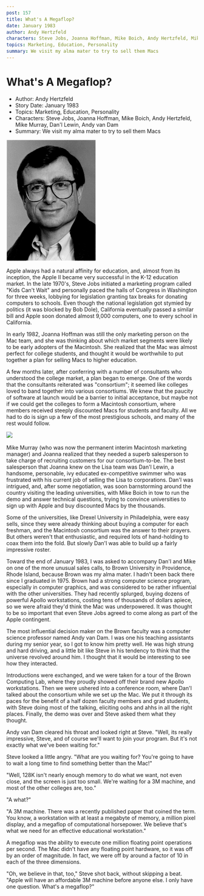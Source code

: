 ```yaml
---
post: 157
title: What's A Megaflop?
date: January 1983
author: Andy Hertzfeld
characters: Steve Jobs, Joanna Hoffman, Mike Boich, Andy Hertzfeld, Mike Murray, Dan'l Lewin, Andy van Dam
topics: Marketing, Education, Personality
summary: We visit my alma mater to try to sell them Macs
---
```


# What's A Megaflop?
* Author: Andy Hertzfeld
* Story Date: January 1983
* Topics: Marketing, Education, Personality
* Characters: Steve Jobs, Joanna Hoffman, Mike Boich, Andy Hertzfeld, Mike Murray, Dan'l Lewin, Andy van Dam
* Summary: We visit my alma mater to try to sell them Macs

![Andy van Dam](images/Macintosh/vandam.gif) 

    
Apple always had a natural affinity for education, and, almost from its inception, the Apple II became very successful in the K-12 education market.  In the late 1970's, Steve Jobs initiated a marketing program called "Kids Can't Wait" and personally paced the halls of Congress in Washington for three weeks, lobbying for legislation granting tax breaks for donating computers to schools.  Even though the national legislation got stymied by politics (it was blocked by Bob Dole), California eventually passed a similar bill and Apple soon donated almost 9,000 computers, one to every school in California.


In early 1982, Joanna Hoffman was still the only marketing person on the Mac team, and she was thinking about which market segments were likely to be early adopters of the Macintosh.  She realized that the Mac was almost perfect for college students,  and thought it would be worthwhile to put together a plan for selling Macs to higher education.

A few months later, after conferring with a number of consultants who understood the college market, a plan began to emerge.  One of the words that the consultants reiterated was "consortium"; it seemed like colleges loved to band together into various consortiums.  We knew that the paucity of software at launch would be a barrier to initial acceptance, but maybe not if we could get the colleges to form a Macintosh consortium, where members received steeply discounted Macs for students and faculty.  All we had to do is sign up a few of the most prestigious schools, and many of the rest would follow.

![](images/Macintosh/bicycle_t.gif)

 Mike Murray (who was now the permanent interim Macintosh marketing manager) and Joanna realized that they needed a superb salesperson to take charge of recruiting customers for our consortium-to-be.  The best salesperson that Joanna knew on the Lisa team was Dan'l Lewin, a handsome, personable, ivy educated ex-competitive swimmer who was frustrated with his current job of selling the Lisa to corporations. Dan'l was intrigued, and, after some negotiation, was soon barnstorming around the country visiting the leading universities, with Mike Boich in tow to run the demo and answer technical questions, trying to convince universities to sign up with Apple and buy discounted Macs by the thousands.

Some of the universities, like Drexel University in Philadelphia, were easy sells, since they were already thinking about buying a computer for each freshman, and the Macintosh consortium was the answer to their prayers.  But others weren't that enthusiastic, and required lots of hand-holding to coax them into the fold.  But slowly Dan'l was able to build up a fairly impressive roster.

Toward the end of January 1983, I was asked to accompany Dan'l and Mike on one of the more unusual sales calls, to Brown University in Providence, Rhode Island, because Brown was my alma mater.  I hadn't been back there since I graduated in 1975.  Brown had a strong computer science program, especially in computer graphics, and was considered to be rather influential with the other universities.  They had recently splurged, buying dozens of powerful Apollo workstations, costing tens of thousands of dollars apiece, so we were afraid they'd think the Mac was underpowered.  It was thought to be so important that even Steve Jobs agreed to come along as part of the Apple contingent.

The most influential decision maker on the Brown faculty was a computer science professor named Andy van Dam.  I was one his teaching assistants during my senior year, so I got to know him pretty well.  He was high strung and hard driving, and a little bit like Steve in his tendency to think that the universe revolved around him.  I thought that it would be interesting to see how they interacted.

Introductions were exchanged, and we were taken for a tour of the Brown Computing Lab, where they proudly showed off their brand new Apollo workstations.  Then we were ushered into a conference room, where Dan'l talked about the consortium while we set up the Mac.  We put it through its paces for the benefit of a half dozen faculty members and grad students, with Steve doing most of the talking, eliciting oohs and ahhs in all the right places.  Finally, the demo was over and Steve asked them what they thought.

Andy van Dam cleared his throat and looked right at Steve.  "Well, its really impressive, Steve, and of course we'll want to join your program.  But it's not exactly what we've been waiting for."

Steve looked a little angry.  "What are you waiting for?  You're going to have to wait a long time to find something better than the Mac!"

"Well, 128K isn't nearly enough memory to do what we want, not even close, and the screen is just too small.  We're waiting for a 3M machine, and most of the other colleges are, too."

"A what?"

"A 3M machine.  There was a recently published paper that coined the term.  You know, a workstation with at least a megabyte of memory, a million pixel display, and a megaflop of computational horsepower.  We believe that's what we need for an effective educational workstation." 

 A megaflop was the ability to execute one million floating point operations per second.  The Mac didn't have any floating point hardware, so it was off by an order of magnitude.  In fact, we were off by around a factor of 10 in each of the three dimensions.

"Oh, we believe in that, too," Steve shot back, without skipping a beat.  "Apple will have an affordable 3M machine before anyone else.  I only have one question.  What's a megaflop?"


